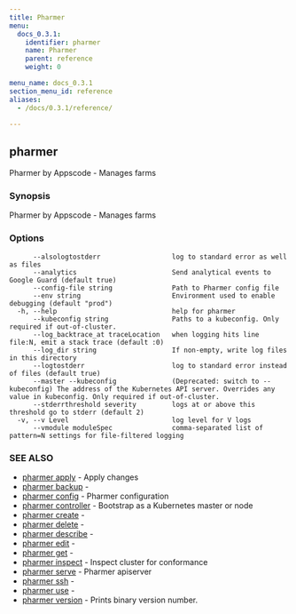 ```yaml
---
title: Pharmer
menu:
  docs_0.3.1:
    identifier: pharmer
    name: Pharmer
    parent: reference
    weight: 0

menu_name: docs_0.3.1
section_menu_id: reference
aliases:
  - /docs/0.3.1/reference/

---
```

## pharmer

Pharmer by Appscode - Manages farms

### Synopsis

Pharmer by Appscode - Manages farms

### Options

```
      --alsologtostderr                  log to standard error as well as files
      --analytics                        Send analytical events to Google Guard (default true)
      --config-file string               Path to Pharmer config file
      --env string                       Environment used to enable debugging (default "prod")
  -h, --help                             help for pharmer
      --kubeconfig string                Paths to a kubeconfig. Only required if out-of-cluster.
      --log_backtrace_at traceLocation   when logging hits line file:N, emit a stack trace (default :0)
      --log_dir string                   If non-empty, write log files in this directory
      --logtostderr                      log to standard error instead of files (default true)
      --master --kubeconfig              (Deprecated: switch to --kubeconfig) The address of the Kubernetes API server. Overrides any value in kubeconfig. Only required if out-of-cluster.
      --stderrthreshold severity         logs at or above this threshold go to stderr (default 2)
  -v, --v Level                          log level for V logs
      --vmodule moduleSpec               comma-separated list of pattern=N settings for file-filtered logging
```

### SEE ALSO

* [pharmer apply](/docs/reference/pharmer_apply.md)	 - Apply changes
* [pharmer backup](/docs/reference/pharmer_backup.md)	 - 
* [pharmer config](/docs/reference/pharmer_config.md)	 - Pharmer configuration
* [pharmer controller](/docs/reference/pharmer_controller.md)	 - Bootstrap as a Kubernetes master or node
* [pharmer create](/docs/reference/pharmer_create.md)	 - 
* [pharmer delete](/docs/reference/pharmer_delete.md)	 - 
* [pharmer describe](/docs/reference/pharmer_describe.md)	 - 
* [pharmer edit](/docs/reference/pharmer_edit.md)	 - 
* [pharmer get](/docs/reference/pharmer_get.md)	 - 
* [pharmer inspect](/docs/reference/pharmer_inspect.md)	 - Inspect cluster for conformance
* [pharmer serve](/docs/reference/pharmer_serve.md)	 - Pharmer apiserver
* [pharmer ssh](/docs/reference/pharmer_ssh.md)	 - 
* [pharmer use](/docs/reference/pharmer_use.md)	 - 
* [pharmer version](/docs/reference/pharmer_version.md)	 - Prints binary version number.


